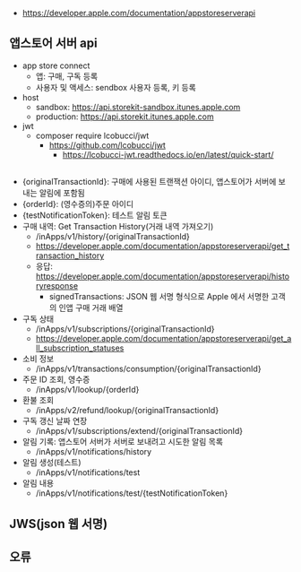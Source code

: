 * https://developer.apple.com/documentation/appstoreserverapi

## 앱스토어 서버 api
* app store connect
	* 앱: 구매, 구독 등록
	* 사용자 및 액세스: sendbox 사용자 등록, 키 등록
* host
	* sandbox: https://api.storekit-sandbox.itunes.apple.com
	* production: https://api.storekit.itunes.apple.com
* jwt
	*  composer require lcobucci/jwt
		* https://github.com/lcobucci/jwt
			* https://lcobucci-jwt.readthedocs.io/en/latest/quick-start/

##
* {originalTransactionId}: 구매에 사용된 트랜잭션 아이디, 앱스토어가 서버에 보내는 알림에 포함됨
* {orderId}: (영수증의)주문 아이디
* {testNotificationToken}: 테스트 알림 토큰
* 구매 내역: Get Transaction History(거래 내역 가져오기)
	* /inApps/v1/history/{originalTransactionId}
	* https://developer.apple.com/documentation/appstoreserverapi/get_transaction_history
	* 응답: https://developer.apple.com/documentation/appstoreserverapi/historyresponse
		* signedTransactions: JSON 웹 서명 형식으로 Apple 에서 서명한 고객의 인앱 구매 거래 배열
* 구독 상태
	* /inApps/v1/subscriptions/{originalTransactionId}
	* https://developer.apple.com/documentation/appstoreserverapi/get_all_subscription_statuses
* 소비 정보
	* /inApps/v1/transactions/consumption/{originalTransactionId}
* 주문 ID 조회, 영수증
	* /inApps/v1/lookup/{orderId}
* 환불 조회
	* /inApps/v2/refund/lookup/{originalTransactionId}
* 구독 갱신 날짜 연장
	* /inApps/v1/subscriptions/extend/{originalTransactionId}
* 알림 기록: 앱스토어 서버가 서버로 보내려고 시도한 알림 목록
	* /inApps/v1/notifications/history
* 알림 생성(테스트)
	* /inApps/v1/notifications/test
* 알림 내용
	* /inApps/v1/notifications/test/{testNotificationToken}

## JWS(json 웹 서명)

## 오류